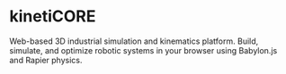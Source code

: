 # kinetiCORE
Web-based 3D industrial simulation and kinematics platform. Build, simulate, and optimize robotic systems in your browser using Babylon.js and Rapier physics.
